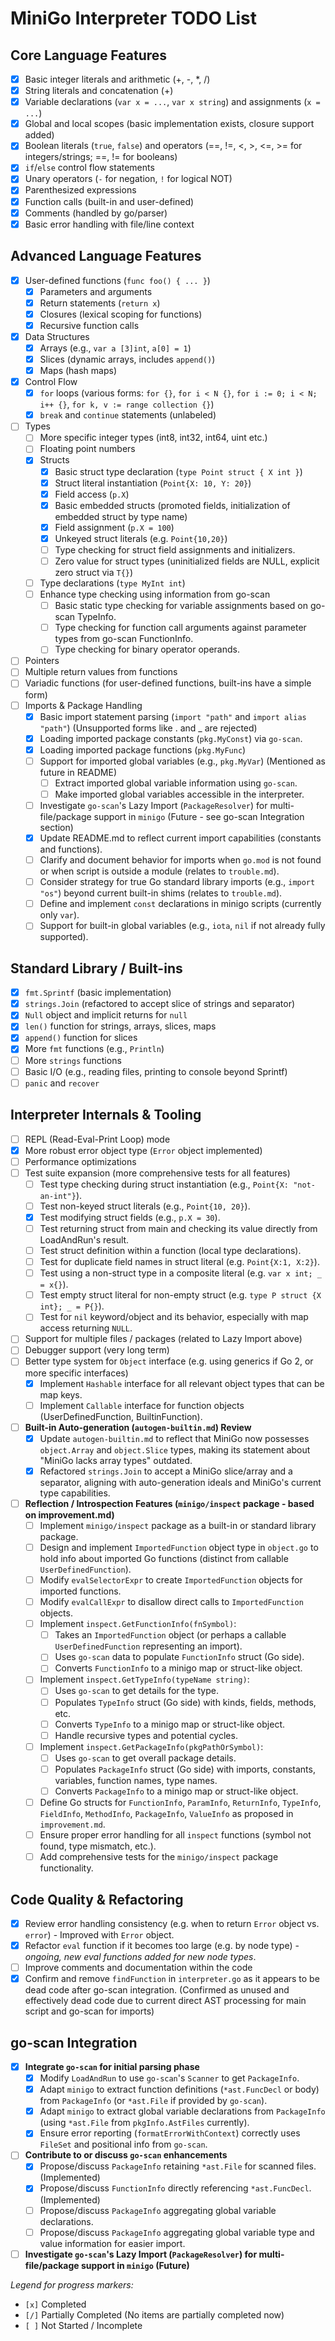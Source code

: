 # MiniGo Interpreter TODO List

## Core Language Features
- [x] Basic integer literals and arithmetic (+, -, *, /)
- [x] String literals and concatenation (+)
- [x] Variable declarations (`var x = ...`, `var x string`) and assignments (`x = ...`)
- [x] Global and local scopes (basic implementation exists, closure support added)
- [x] Boolean literals (`true`, `false`) and operators (==, !=, <, >, <=, >= for integers/strings; ==, != for booleans)
- [x] `if`/`else` control flow statements
- [x] Unary operators (`-` for negation, `!` for logical NOT)
- [x] Parenthesized expressions
- [x] Function calls (built-in and user-defined)
- [x] Comments (handled by go/parser)
- [x] Basic error handling with file/line context

## Advanced Language Features
- [x] User-defined functions (`func foo() { ... }`)
  - [x] Parameters and arguments
  - [x] Return statements (`return x`)
  - [x] Closures (lexical scoping for functions)
  - [x] Recursive function calls
- [x] Data Structures
  - [x] Arrays (e.g., `var a [3]int`, `a[0] = 1`)
  - [x] Slices (dynamic arrays, includes `append()`)
  - [x] Maps (hash maps)
- [x] Control Flow
  - [x] `for` loops (various forms: `for {}`, `for i < N {}`, `for i := 0; i < N; i++ {}`, `for k, v := range collection {}`)
  - [x] `break` and `continue` statements (unlabeled)
- [ ] Types
  - [ ] More specific integer types (int8, int32, int64, uint etc.)
  - [ ] Floating point numbers
  - [x] Structs
    - [x] Basic struct type declaration (`type Point struct { X int }`)
    - [x] Struct literal instantiation (`Point{X: 10, Y: 20}`)
    - [x] Field access (`p.X`)
    - [x] Basic embedded structs (promoted fields, initialization of embedded struct by type name)
    - [x] Field assignment (`p.X = 100`)
    - [x] Unkeyed struct literals (e.g. `Point{10,20}`)
    - [ ] Type checking for struct field assignments and initializers.
    - [ ] Zero value for struct types (uninitialized fields are NULL, explicit zero struct via `T{}`)
  - [ ] Type declarations (`type MyInt int`)
  - [ ] Enhance type checking using information from go-scan
    - [ ] Basic static type checking for variable assignments based on go-scan TypeInfo.
    - [ ] Type checking for function call arguments against parameter types from go-scan FunctionInfo.
    - [ ] Type checking for binary operator operands.
- [ ] Pointers
- [ ] Multiple return values from functions
- [ ] Variadic functions (for user-defined functions, built-ins have a simple form)
- [ ] Imports & Package Handling
  - [x] Basic import statement parsing (`import "path"` and `import alias "path"`) (Unsupported forms like . and _ are rejected)
  - [x] Loading imported package constants (`pkg.MyConst`) via `go-scan`.
  - [x] Loading imported package functions (`pkg.MyFunc`)
  - [ ] Support for imported global variables (e.g., `pkg.MyVar`) (Mentioned as future in README)
    - [ ] Extract imported global variable information using `go-scan`.
    - [ ] Make imported global variables accessible in the interpreter.
  - [ ] Investigate `go-scan`'s Lazy Import (`PackageResolver`) for multi-file/package support in `minigo` (Future - see go-scan Integration section)
  - [x] Update README.md to reflect current import capabilities (constants and functions).
  - [ ] Clarify and document behavior for imports when `go.mod` is not found or when script is outside a module (relates to `trouble.md`).
  - [ ] Consider strategy for true Go standard library imports (e.g., `import "os"`) beyond current built-in shims (relates to `trouble.md`).
  - [ ] Define and implement `const` declarations in minigo scripts (currently only `var`).
  - [ ] Support for built-in global variables (e.g., `iota`, `nil` if not already fully supported).

## Standard Library / Built-ins
- [x] `fmt.Sprintf` (basic implementation)
- [x] `strings.Join` (refactored to accept slice of strings and separator)
- [x] `Null` object and implicit returns for `null`
- [x] `len()` function for strings, arrays, slices, maps
- [x] `append()` function for slices
- [x] More `fmt` functions (e.g., `Println`)
- [ ] More `strings` functions
- [ ] Basic I/O (e.g., reading files, printing to console beyond Sprintf)
- [ ] `panic` and `recover`

## Interpreter Internals & Tooling
- [ ] REPL (Read-Eval-Print Loop) mode
- [x] More robust error object type (`Error` object implemented)
- [ ] Performance optimizations
- [ ] Test suite expansion (more comprehensive tests for all features)
  - [ ] Test type checking during struct instantiation (e.g., `Point{X: "not-an-int"}`).
  - [ ] Test non-keyed struct literals (e.g., `Point{10, 20}`).
  - [x] Test modifying struct fields (e.g., `p.X = 30`).
  - [ ] Test returning struct from main and checking its value directly from LoadAndRun's result.
  - [ ] Test struct definition within a function (local type declarations).
  - [ ] Test for duplicate field names in struct literal (e.g. `Point{X:1, X:2}`).
  - [ ] Test using a non-struct type in a composite literal (e.g. `var x int; _ = x{}`).
  - [ ] Test empty struct literal for non-empty struct (e.g. `type P struct {X int}; _ = P{}`).
  - [ ] Test for `nil` keyword/object and its behavior, especially with map access returning `NULL`.
- [ ] Support for multiple files / packages (related to Lazy Import above)
- [ ] Debugger support (very long term)
- [ ] Better type system for `Object` interface (e.g. using generics if Go 2, or more specific interfaces)
  - [x] Implement `Hashable` interface for all relevant object types that can be map keys.
  - [ ] Implement `Callable` interface for function objects (UserDefinedFunction, BuiltinFunction).
- [ ] **Built-in Auto-generation (`autogen-builtin.md`) Review**
  - [x] Update `autogen-builtin.md` to reflect that MiniGo now possesses `object.Array` and `object.Slice` types, making its statement about "MiniGo lacks array types" outdated.
  - [x] Refactored `strings.Join` to accept a MiniGo slice/array and a separator, aligning with auto-generation ideals and MiniGo's current type capabilities.
- [ ] **Reflection / Introspection Features (`minigo/inspect` package - based on improvement.md)**
  - [ ] Implement `minigo/inspect` package as a built-in or standard library package.
  - [ ] Design and implement `ImportedFunction` object type in `object.go` to hold info about imported Go functions (distinct from callable `UserDefinedFunction`).
  - [ ] Modify `evalSelectorExpr` to create `ImportedFunction` objects for imported functions.
  - [ ] Modify `evalCallExpr` to disallow direct calls to `ImportedFunction` objects.
  - [ ] Implement `inspect.GetFunctionInfo(fnSymbol)`:
    - [ ] Takes an `ImportedFunction` object (or perhaps a callable `UserDefinedFunction` representing an import).
    - [ ] Uses `go-scan` data to populate `FunctionInfo` struct (Go side).
    - [ ] Converts `FunctionInfo` to a minigo map or struct-like object.
  - [ ] Implement `inspect.GetTypeInfo(typeName string)`:
    - [ ] Uses `go-scan` to get details for the type.
    - [ ] Populates `TypeInfo` struct (Go side) with kinds, fields, methods, etc.
    - [ ] Converts `TypeInfo` to a minigo map or struct-like object.
    - [ ] Handle recursive types and potential cycles.
  - [ ] Implement `inspect.GetPackageInfo(pkgPathOrSymbol)`:
    - [ ] Uses `go-scan` to get overall package details.
    - [ ] Populates `PackageInfo` struct (Go side) with imports, constants, variables, function names, type names.
    - [ ] Converts `PackageInfo` to a minigo map or struct-like object.
  - [ ] Define Go structs for `FunctionInfo`, `ParamInfo`, `ReturnInfo`, `TypeInfo`, `FieldInfo`, `MethodInfo`, `PackageInfo`, `ValueInfo` as proposed in `improvement.md`.
  - [ ] Ensure proper error handling for all `inspect` functions (symbol not found, type mismatch, etc.).
  - [ ] Add comprehensive tests for the `minigo/inspect` package functionality.

## Code Quality & Refactoring
- [x] Review error handling consistency (e.g. when to return `Error` object vs. `error`) - Improved with `Error` object.
- [x] Refactor `eval` function if it becomes too large (e.g. by node type) - *ongoing, new eval functions added for new node types*.
- [ ] Improve comments and documentation within the code
- [x] Confirm and remove `findFunction` in `interpreter.go` as it appears to be dead code after go-scan integration. (Confirmed as unused and effectively dead code due to current direct AST processing for main script and go-scan for imports)

## go-scan Integration
- [x] **Integrate `go-scan` for initial parsing phase**
  - [x] Modify `LoadAndRun` to use `go-scan`'s `Scanner` to get `PackageInfo`.
  - [x] Adapt `minigo` to extract function definitions (`*ast.FuncDecl` or body) from `PackageInfo` (or `*ast.File` if provided by `go-scan`).
  - [x] Adapt `minigo` to extract global variable declarations from `PackageInfo` (using `*ast.File` from `pkgInfo.AstFiles` currently).
  - [x] Ensure error reporting (`formatErrorWithContext`) correctly uses `FileSet` and positional info from `go-scan`.
- [ ] **Contribute to or discuss `go-scan` enhancements**
  - [x] Propose/discuss `PackageInfo` retaining `*ast.File` for scanned files. (Implemented)
  - [x] Propose/discuss `FunctionInfo` directly referencing `*ast.FuncDecl`. (Implemented)
  - [ ] Propose/discuss `PackageInfo` aggregating global variable declarations.
  - [ ] Propose/discuss `PackageInfo` aggregating global variable type and value information for easier import.
- [ ] **Investigate `go-scan`'s Lazy Import (`PackageResolver`) for multi-file/package support in `minigo` (Future)**

*Legend for progress markers:*
- `[x]` Completed
- `[/]` Partially Completed (No items are partially completed now)
- `[ ]` Not Started / Incomplete
